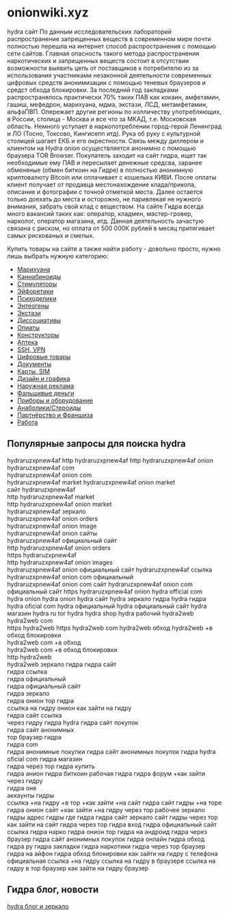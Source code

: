 # onionwiki.xyz
hydra сайт
По данным исследовательских лабораторий распространение запрещенных веществ в современном мире почти полностью перешла на интернет способ распространения с помощью сети сайтов. Главная опасность такого метода распространения наркотических и запрещенных веществ состоит в отсутствии возможности выявить цепь от поставщиков к потребителю из за использования участниками незаконной деятельности современных цифровых средств анонимизации с помощью теневых браузеров и средст обхода блокировки. 
За последний год закладками распространялось практически 70% таких ПАВ как кокаин, амфетамин, гашиш, мефедрон, марихуана, мдма, экстази, ЛСД, метамфетамин, альфаПВП. 
Опережает другие регионы по колличеству употребляющих, в России, столица - Москва и все что за МКАД, т.е. Московская область. Немного уступает в наркопотреблении город-герой Ленинград и ЛО (Тосно, Токсово, Кингисепп итд). Рука об руку с культурной столицей шагает ЕКБ и его окрестности. 
Связь между диллером и клиентом  на Hydra onion осуществляется анонимно с помощью браузера TOR Browser. Покупатель заходит на сайт гидра, ищет так необходимые ему ПАВ и пересылает денежные средсва, заранее обменяные (обмен биткоин на Гидре) в полностью анонимную криптовалюту Bitcoin или оплачивает  с кошелька КИВИ. После оплаты клиент получает от продавца местонахождение клада/прикопа, описание и фотографии с точной отметкой места. Далее остается только доехать до места и осторожно, не паривлекая не нужного внимания, забрать свой клад с веществом. 
На сайте Гидра всегда много вакансий таких как: оператор, кладмен, мастер-гровер, нарколог, оператор магазина, итд. Данная деятельность зачастую связана с риском, но оплата от 500 000К рублей в месяц притягивает самых рискованых и смелых.

Купить товары на сайте а также найти работу - довольно просто, нужно лишь выбрать нужную категорию:
 
* [Марихуана](https://hyidra2web.com/)
* [Каннабиноиды](https://hyidra2web.com/)
* [Cтимуляторы](https://hyidra2web.com/)
* [Эйфоретики](https://hyidra2web.com/)
* [Психоделики](https://hyidra2web.com/)
* [Энтеогены](https://hyidra2web.com/)
* [Экстази](https://hyidra2web.com/)
* [Диссоциативы](https://hyidra2web.com/)
* [Опиаты](https://hyidra2web.com/)
* [Конструкторы](https://hyidra2web.com/)
* [Аптека](https://hyidra2web.com/)
* [SSH, VPN](https://hyidra2web.com/)
* [Цифровые товары](https://hyidra2web.com/)
* [Документы](https://hyidra2web.com/)
* [Карты, SIM](https://hyidra2web.com/)
* [Дизайн и графика](https://hyidra2web.com/)
* [Наружная реклама](https://hyidra2web.com/)
* [Фальшивые деньги](https://hyidra2web.com/)
* [Приборы и оборудование](https://hyidra2web.com/)
* [Анаболики/Стероиды](https://hyidra2web.com/)
* [Партнёрство и Франшиза](https://hyidra2web.com/)
* [Работа](https://hyidra2web.com/)

## Популярные запросы для поиска hydra
hydraruzxpnew4af
http hydraruzxpnew4af
http hydraruzxpnew4af onion	
hydraruzxpnew4af com	
hydraruzxpnew4af onion com	
hydraruzxpnew4af market	
hydraruzxpnew4af onion market	
сайт hydraruzxpnew4af	
http hydraruzxpnew4af market	
http hydraruzxpnew4af onion market	
hydraruzxpnew4af зеркало	
hydraruzxpnew4af onion orders	
hydraruzxpnew4af onion image	
hydraruzxpnew4af onion сайты	
hydraruzxpnew4af официальный сайт	
http hydraruzxpnew4af onion orders	
https hydraruzxpnew4af	
http hydraruzxpnew4af onion images	
hydraruzxpnew4af onion официальный сайт	
hydraruzxpnew4af ссылка	
hydraruzxpnew4af onion com официальный	
hydraruzxpnew4af onion com сайт	
hydraruzxpnew4af onion com официальный сайт	
https hydraruzxpnew4af onion
hydra official com	
hydra onion
hydra onion	
hydra сайт
hydra зеркало
гидра hydra
гидра hydra oficial com
hydra официальный
hydra официальный сайт
hydra магазин
hydra ru
tor hydra
hydra shop
hydra рабочий
hydra2web	
hydra2web com	
https hydra2web	
https hydra2web com	
hydra2web обход
hydra2web +в обход блокировки	
hydra2web com +в обход	
hydra2web com +в обход блокировки	
http hydra2web	
hydra2web зеркало
гидра
гидра сайт	
гидра ссылка	
гидра официальный	
гидра официальный сайт	
гидра зеркало	
гидра онион	
тор гидра	
ссылка на гидру онион
как зайти на гидру	
гидра сайт ссылка	
через гидру
гидра hydra	
гидра сайт покупок	
гидра сайт анонимных	
тор браузер гидра	
гидра com	
гидра анонимные покупки	
гидра сайт анонимных покупок
гидра hydra oficial com
гидра магазин	
гидра через тор
гидра купить	
гидра анион
гидра биткоин
рабочая гидра
гидра форум	
+как зайти через гидру	
гидра оне	
аккаунты гидры	
ссылка +на гидру +в тор	
+как зайти +на сайт гидра
сайт гидры +на торе	
гидра онион сайт
+как зайти +на гидру через тор
рабочее зеркало гидры
адрес гидры
где гидра
гидра сайт зеркало
сайт гидры через тор
как зайти на сайт гидра через тор
гидра вход
гидра официальный сайт ссылка
гидра нарко
гидра онион тор	
гидра на андроид
гидра через браузер
гидра сайт анонимных покупок
гидра онлайн
гидра обход
гидра ру
гидра закладки
гидра наркотики
гидра через тор браузер
гидра на айфон
гидра обход блокировки
как зайти на гидру с телефона
официальная ссылка +на гидру
ссылка на гидру в браузере
ссылка на гидру в тор браузер
как зайти на гидру браузер

## Гидра блог, новости
[hydra блог и зеркало](https://onionwiki.xyz/)

